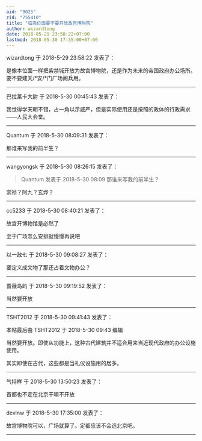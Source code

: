 ```yaml
---
aid: "9025"
zid: "755410"
title: "临高位面要不要开放故宫博物院"
author: wizardtong
date: 2018-05-29 23:58:22+07:00
lastmod: 2018-05-30 17:35:00+07:00
---
```


wizardtong 于 2018-5-29 23:58:22 发表了：

是像本位面一样把紫禁城开放为故宫博物院，还是作为未来的帝国政府办公场所。要不要建天/\*安/\*门广场阅兵用。

---

巴拉莱卡大尉 于 2018-5-30 00:45:43 发表了：

我觉得学天朝不错，占一角以示威严，但是实际使用还是按照的政体的行政需求——人民大会堂。

---

Quantum 于 2018-5-30 08:09:31 发表了：

那谁来写我的前半生？

---

wangyongsk 于 2018-5-30 08:26:15 发表了：

> Quantum 发表于 2018-5-30 08:09 那谁来写我的前半生？

崇祯？阿九？玄烨？

---

cc5233 于 2018-5-30 08:40:21 发表了：

故宫开博物馆是必然了

至于广场怎么安排就慢慢再说吧

---

以一敌七 于 2018-5-30 09:08:27 发表了：

要定义成文物了那还占着文物办公？

---

蔷薇岛屿 于 2018-5-30 09:19:52 发表了：

当然要开放

---

TSHT2012 于 2018-5-30 09:41:43 发表了：

本帖最后由 TSHT2012 于 2018-5-30 09:43 编辑

当然要开放。即使从功能上，这种古代建筑并不适合用来当近现代政府的办公设施使用。

其实即使在古代，这些都是当礼仪设施用的居多。

---

气持样 于 2018-5-30 13:50:23 发表了：

首都也不定在北京干嘛不开放

---

devinw 于 2018-5-30 17:35:00 发表了：

故宫博物院可以，广场就算了。定都应该不会选北京吧。

---
